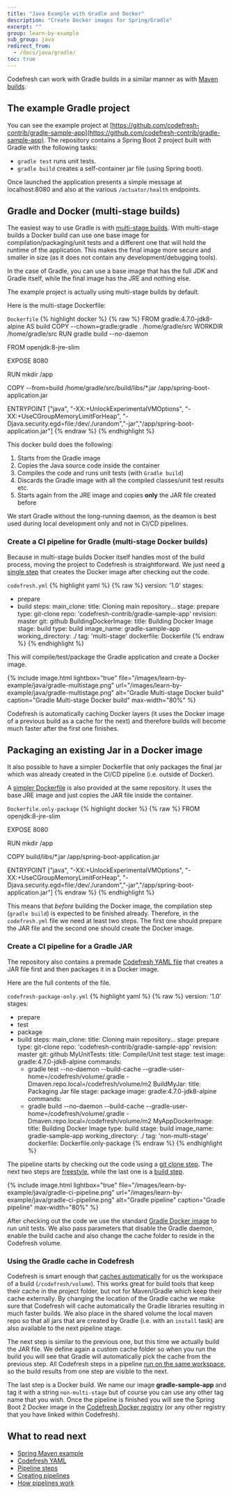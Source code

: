 ```yaml
---
title: "Java Example with Gradle and Docker"
description: "Create Docker images for Spring/Gradle"
excerpt: ""
group: learn-by-example
sub_group: java
redirect_from:
  - /docs/java/gradle/
toc: true
---
```


Codefresh can work with Gradle builds in a similar manner as with [Maven builds]({{site.baseurl}}/docs/learn-by-example/java/spring-boot-2/).

## The example Gradle project

You can see the example project at [https://github.com/codefresh-contrib/gradle-sample-app](https://github.com/codefresh-contrib/gradle-sample-app). The repository contains a Spring Boot 2 project built with Gradle with the following tasks:

* `gradle test` runs unit tests.
* `gradle build` creates a self-container jar file (using Spring boot).

Once launched the application presents a simple message at localhost:8080 and also at the various `/actuator/health` endpoints. 

## Gradle and Docker (multi-stage builds)

The easiest way to use Gradle is with [multi-stage builds](https://blog.docker.com/2017/07/multi-stage-builds/). With multi-stage builds a Docker build can use one base image for compilation/packaging/unit tests and a different one that will hold the runtime of the application. This makes the final image more secure and smaller in size (as it does not contain any development/debugging tools).

In the case of Gradle, you can use a base image that has the full JDK and Gradle itself, while the final image has the JRE and nothing else.

The example project is actually using multi-stage builds by default.

Here is the multi-stage Dockerfile:

 `Dockerfile`
{% highlight docker %}
{% raw %}
FROM gradle:4.7.0-jdk8-alpine AS build
COPY --chown=gradle:gradle . /home/gradle/src
WORKDIR /home/gradle/src
RUN gradle build --no-daemon 

FROM openjdk:8-jre-slim

EXPOSE 8080

RUN mkdir /app

COPY --from=build /home/gradle/src/build/libs/*.jar /app/spring-boot-application.jar

ENTRYPOINT ["java", "-XX:+UnlockExperimentalVMOptions", "-XX:+UseCGroupMemoryLimitForHeap", "-Djava.security.egd=file:/dev/./urandom","-jar","/app/spring-boot-application.jar"]
{% endraw %}
{% endhighlight %}

This docker build does the following:

1. Starts from the Gradle image
1. Copies the Java source code inside the container
1. Compiles the code and runs unit tests (with `Gradle build`)
1. Discards the Gradle image with all the compiled classes/unit test results etc.
1. Starts again from the JRE image and copies **only** the JAR file created before

We start Gradle without the long-running daemon, as the deamon is best used during local development only and not in CI/CD pipelines.

### Create a CI pipeline for Gradle (multi-stage Docker builds)

Because in multi-stage builds Docker itself handles most of the build process, moving the project to Codefresh is straightforward. We just need [a single step](https://github.com/codefresh-contrib/gradle-sample-app/blob/master/codefresh.yml) that creates the Docker image after checking out the code.

 `codefresh.yml`
{% highlight yaml %}
{% raw %}
version: '1.0'
stages:
  - prepare
  - build
steps:
  main_clone:
    title: Cloning main repository...
    stage: prepare
    type: git-clone
    repo: 'codefresh-contrib/gradle-sample-app'
    revision: master
    git: github
  BuildingDockerImage:
    title: Building Docker Image
    stage: build
    type: build
    image_name: gradle-sample-app
    working_directory: ./
    tag: 'multi-stage'
    dockerfile: Dockerfile
{% endraw %}
{% endhighlight %}

This will compile/test/package the Gradle application and create a Docker image. 


{% include image.html 
lightbox="true" 
file="/images/learn-by-example/java/gradle-multistage.png" 
url="/images/learn-by-example/java/gradle-multistage.png" 
alt="Gradle Multi-stage Docker build"
caption="Gradle Multi-stage Docker build"
max-width="80%" 
%}

Codefresh is automatically caching
Docker layers (it uses the Docker image of a previous build as a cache for the next) and therefore builds will become
much faster after the first one finishes.


## Packaging an existing Jar in a Docker image

It also possible to have a simpler Dockerfile that only packages the final jar which was already created in the CI/CD pipeline (i.e. outside of Docker).

A [simpler Dockerfile](https://github.com/codefresh-contrib/gradle-sample-app/blob/master/Dockerfile.only-package) is also provided at the same repository. It uses the base JRE image and just copies the JAR file inside the container.

 `Dockerfile.only-package`
{% highlight docker %}
{% raw %}
FROM openjdk:8-jre-slim

EXPOSE 8080

RUN mkdir /app

COPY build/libs/*.jar /app/spring-boot-application.jar

ENTRYPOINT ["java", "-XX:+UnlockExperimentalVMOptions", "-XX:+UseCGroupMemoryLimitForHeap", "-Djava.security.egd=file:/dev/./urandom","-jar","/app/spring-boot-application.jar"]
{% endraw %}
{% endhighlight %}

This means that _before_ building the Docker image, the compilation step (`gradle build`) is expected to be finished already. Therefore, in the `codefresh.yml` file we need at least two steps. The first one should prepare the JAR file and the second
one should create the Docker image.

### Create a CI pipeline for a Gradle JAR 

The repository also contains a premade [Codefresh YAML file](https://github.com/codefresh-contrib/gradle-sample-app/blob/master/codefresh-package-only.yml) that creates a JAR file first and then packages it in a Docker image.

Here are the full contents of the file.

 `codefresh-package-only.yml`
{% highlight yaml %}
{% raw %}
version: '1.0'
stages:
  - prepare
  - test
  - package
  - build
steps:
  main_clone:
    title: Cloning main repository...
    stage: prepare
    type: git-clone
    repo: 'codefresh-contrib/gradle-sample-app'
    revision: master
    git: github
  MyUnitTests:
    title: Compile/Unit test
    stage: test
    image: gradle:4.7.0-jdk8-alpine
    commands:
      - gradle test --no-daemon --build-cache --gradle-user-home=/codefresh/volume/.gradle -Dmaven.repo.local=/codefresh/volume/m2
  BuildMyJar:
    title: Packaging Jar file
    stage: package
    image: gradle:4.7.0-jdk8-alpine
    commands:
     - gradle build --no-daemon --build-cache --gradle-user-home=/codefresh/volume/.gradle -Dmaven.repo.local=/codefresh/volume/m2
  MyAppDockerImage:
    title: Building Docker Image
    type: build
    stage: build
    image_name: gradle-sample-app
    working_directory: ./
    tag: 'non-multi-stage'
    dockerfile: Dockerfile.only-package
{% endraw %}
{% endhighlight %}

The pipeline starts by checking out the code using a [git clone step]({{site.baseurl}}/docs/codefresh-yaml/steps/git-clone/). The next two steps are [freestyle]({{site.baseurl}}/docs/codefresh-yaml/steps/freestyle/), while the last one is a [build step]({{site.baseurl}}/docs/codefresh-yaml/steps/build/).

{% include image.html 
lightbox="true" 
file="/images/learn-by-example/java/gradle-ci-pipeline.png" 
url="/images/learn-by-example/java/gradle-ci-pipeline.png" 
alt="Gradle pipeline"
caption="Gradle pipeline"
max-width="80%" 
%}

After checking out the code we use the standard [Gradle Docker image](https://hub.docker.com/_/gradle/) to run unit tests. We also pass parameters that disable the Gradle daemon, enable the build cache and also change the cache folder to reside in the Codefresh volume.

### Using the Gradle cache in Codefresh

Codefresh is smart enough that [caches automatically]({{site.baseurl}}/docs/configure-ci-cd-pipeline/introduction-to-codefresh-pipelines/#how-caching-works-in-codefresh) for us the workspace of a build (`/codefresh/volume`). This works great for build tools that keep their cache in the project folder, but not for Maven/Gradle which keep their cache externally. By changing the location of the Gradle cache we make sure that Codefresh will cache automatically the Gradle libraries resulting in much faster builds. We also place in the shared volume the local maven repo so that all jars that are created by Gradle (i.e. with an `install` task) are also available to the next pipeline stage.

The next step is similar to the previous one, but this time we actually build the JAR file. We define again a custom cache folder so when you run the build you will see that Gradle will automatically pick the cache from the previous step. All Codefresh steps in a pipeline [run on the same workspace]({{site.baseurl}}/docs/configure-ci-cd-pipeline/introduction-to-codefresh-pipelines/#sharing-the-workspace-between-build-steps), so the build results from one step are visible to the next.

The last step is a Docker build. We name our image **gradle-sample-app** and tag it with a string `non-multi-stage` but of course you can use any other tag name that you wish.
Once the pipeline is finished you will see the Spring Boot 2 Docker image in the [Codefresh Docker registry]({{site.baseurl}}/docs/docker-registries/codefresh-registry/) (or any other registry that you have linked within Codefresh).

## What to read next

* [Spring Maven example]({{site.baseurl}}/docs/learn-by-example/java/spring-boot-2/)
* [Codefresh YAML]({{site.baseurl}}/docs/codefresh-yaml/what-is-the-codefresh-yaml/)
* [Pipeline steps]({{site.baseurl}}/docs/codefresh-yaml/steps/)
* [Creating pipelines]({{site.baseurl}}/docs/configure-ci-cd-pipeline/pipelines/)
* [How pipelines work]({{site.baseurl}}/docs/configure-ci-cd-pipeline/introduction-to-codefresh-pipelines/)